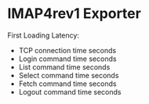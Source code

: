 IMAP4rev1 Exporter
==

First Loading Latency:

- TCP connection time seconds
- Login command time seconds
- List command time seconds
- Select command time seconds
- Fetch command time seconds
- Logout command time seconds
